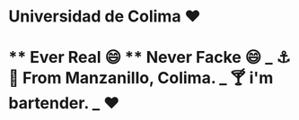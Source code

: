 # Universidad de Colima :heart:
# ** Ever Real :smile: ** Never Facke :smile: _ ⚓️ 🌴  From Manzanillo, Colima. _ 🍸 i'm bartender. _ :heart:
